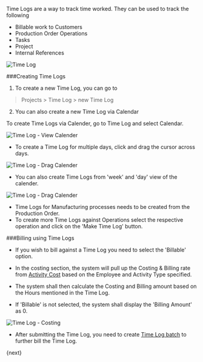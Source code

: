 Time Logs are a way to track time worked.
They can be used to track the following

* Billable work to Customers
* Production Order Operations
* Tasks
* Project
* Internal References

<img class="screenshot" alt="Time Log" src="{{url_prefix}}/assets/img/project/time_log.png">

###Creating Time Logs

1. To create a new Time Log, you can go to 
> Projects > Time Log > new Time Log

2. You can also create a new Time Log via Calendar

To create Time Logs via Calender, go to Time Log and select Calendar.

<img class="screenshot" alt="Time Log - View Calender" src="{{url_prefix}}/assets/img/project/time_log_view_calendar.png">

* To create a Time Log for multiple days, click and drag the cursor across days.

<img class="screenshot" alt="Time Log - Drag Calender" src="{{url_prefix}}/assets/img/project/time_log_calendar_day.gif">

* You can also create Time Logs from 'week' and 'day' view of the calender.

<img class="screenshot" alt="Time Log - Drag Calender" src="{{url_prefix}}/assets/img/project/time_log_calendar_week.gif">

* Time Logs for Manufacturing processes needs to be created from the Production Order. 
* To create more Time Logs against Operations select the respective operation and click on the 'Make Time Log' button.

###Billing using Time Logs

* If you wish to bill against a Time Log you need to select the 'Billable' option.

* In the costing section, the system will pull up the Costing & Billing rate from [Activity Cost]({{url_prefix}}/user/guides/projects/activity-cost.html) 
	based on the Employee and Activity Type specified.

* The system shall then calculate the Costing and Billing amount based on the Hours mentioned in the Time Log.

* If 'Billable' is not selected, the system shall display the 'Billing Amount' as 0.

<img class="screenshot" alt="Time Log - Costing" src="{{url_prefix}}/assets/img/project/time_log_costing.png">

* After submitting the Time Log, you need to create [Time Log batch]({{url_prefix}}/user/guides/projects/time-log-batch.html) to further bill the Time Log.

{next}
